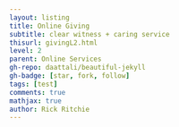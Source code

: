 ```yaml
---
layout: listing
title: Online Giving
subtitle: clear witness + caring service
thisurl: givingL2.html
level: 2
parent: Online Services
gh-repo: daattali/beautiful-jekyll
gh-badge: [star, fork, follow]
tags: [test]
comments: true
mathjax: true
author: Rick Ritchie
---
```

